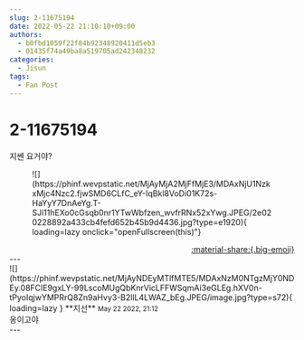 ```yaml
---
slug: 2-11675194
date: 2022-05-22 21:10:10+09:00
authors:
  - b0fbd1059f22f84b92348920411d5eb3
  - 01435f74a49ba8a519705ad242348232
categories:
  - Jisun
tags:
  - Fan Post
---
```


# 2-11675194

<div class="post-container" markdown="1">
<div class="content-container md-sidebar__scrollwrap" markdown="1">

지쎈 요거야?
<figure markdown="1">
![](https://phinf.wevpstatic.net/MjAyMjA2MjFfMjE3/MDAxNjU1NzkxMjc4Nzc2.fjwSMD6CLfC_eY-IqBkl8VoDi01K72s-HaYyY7DnAeYg.T-SJi11hEXo0cGsqb0nr1YTwWbfzen_wvfrRNx52xYwg.JPEG/2e020228892a433cb4fefd652b45b9d4436.jpg?type=e1920){ loading=lazy onclick="openFullscreen(this)"}
</figure>


</div>
</div>

<div style="text-align: right;" markdown="1">
<a href="https://weverse.io/fromis9/fanpost/2-11675194" style="text-align: right;">:material-share:{.big-emoji}</a>
</div>
---

<div class="comments-container md-sidebar__scrollwrap" markdown="1">
<div class="comment" markdown="1">
<div class='id-container' markdown="1">
![](https://phinf.wevpstatic.net/MjAyNDEyMTlfMTE5/MDAxNzM0NTgzMjY0NDEy.08FClE9gxLY-99LscoMUgQbKnrVicLFFWSqmAi3eGLEg.hXV0n-tPyoIqjwYMPRrQ8Zn9aHvy3-B2llL4LWAZ_bEg.JPEG/image.jpg?type=s72){ loading=lazy }
**<span class="artist">지선</span>** <small>May 22 2022, 21:12</small><br>
</div>
<div class='comment-body' markdown="1">
옹이고야
</div>
</div>
</div>
---
